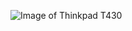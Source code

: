 ![Image of Thinkpad T430](https://www.lenovo.com/medias/lenovo-laptop-thinkpad-t430-main.png?context=bWFzdGVyfHJvb3R8NTY4Nzh8aW1hZ2UvcG5nfGg1MC9oZDIvOTUyNDAxMjE4NzY3OC5wbmd8NWIyYTg4YWU5N2Q3MmQ0MTA4NGZjZmQ4NWY1ODg2MTk5YjMyOWRjMDJiYTE0MjBjZWM5N2EyMWFjNTkxMjBhZg)
